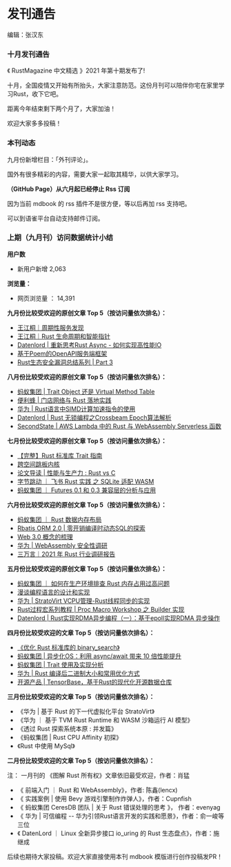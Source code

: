 # 发刊通告

编辑：张汉东

### 十月发刊通告

《 RustMagazine 中文精选 》2021 年第十期发布了! 

十月，全国疫情又开始有所抬头，大家注意防范。这份月刊可以陪伴你宅在家里学习Rust，收下它吧。

距离今年结束剩下两个月了，大家加油！

欢迎大家多多投稿！

### 本刊动态

九月份新增栏目：「外刊评论」。

国外有很多精彩的内容，需要大家一起取其精华，以供大家学习。

**（GitHub Page）从六月起已经停止 Rss 订阅**

因为当前 mdbook 的 rss 插件不是很方便，等以后再加 rss 支持吧。

可以到语雀平台自动支持邮件订阅。


### 上期（九月刊）访问数据统计小结

**用户数**

- 新用户新增 2,063

**浏览量：**

- 网页浏览量 ： 14,391

**九月份比较受欢迎的原创文章 Top 5（按访问量依次排名）：**

- [王江桐｜周期性服务发现](https://rustmagazine.github.io/rust_magazine_2021/chapter_9/foreign_journal_review.html#grpc)
- [王江桐｜Rust 生命周期和智能指针](https://rustmagazine.github.io/rust_magazine_2021/chapter_9/lifetime-smart-ptr.html)
- [Datenlord | 重新思考Rust Async - 如何实现高性能IO](https://rustmagazine.github.io/rust_magazine_2021/chapter_9/rethink-async.html)
- [基于Poem的OpenAPI服务端框架](https://rustmagazine.github.io/rust_magazine_2021/chapter_9/poem-openapi.html)
- [Rust生态安全漏洞总结系列 | Part 3](https://rustmagazine.github.io/rust_magazine_2021/chapter_9/rust-security-part3.html)

**八月份比较受欢迎的原创文章 Top 5（按访问量依次排名）：**

- [蚂蚁集团 | Trait Object 还是 Virtual Method Table](https://rustmagazine.github.io/rust_magazine_2021/chapter_8/ant-futures-compat.html)
- [便利蜂 | 门店网络与 Rust 落地实践](https://rustmagazine.github.io/rust_magazine_2021/chapter_8/bianlifeng_embedded_rust.html)
- [华为 | Rust语言中SIMD计算加速指令的使用](https://rustmagazine.github.io/rust_magazine_2021/chapter_8/hw-rust-simd.html)
- [Datenlord | Rust 无锁编程之Crossbeam Epoch算法解析](https://rustmagazine.github.io/rust_magazine_2021/chapter_8/rust-lockfree-part2.html)
- [SecondState | AWS Lambda 中的 Rust 与 WebAssembly Serverless 函数](https://rustmagazine.github.io/rust_magazine_2021/chapter_8/aws-lambda-rust-wasm-serverless.html)


**七月份比较受欢迎的原创文章 Top 5（按访问量依次排名）：**

- [【完整】Rust 标准库 Trait 指南](https://rustmagazine.github.io/rust_magazine_2021/chapter_7/rusts-standard-library-traits.html)
- [跨空间跳板内核](https://rustmagazine.github.io/rust_magazine_2021/chapter_7/trampoline-kernel.html)
- [论文导读 | 性能与生产力 : Rust vs C](https://rustmagazine.github.io/rust_magazine_2021/chapter_7/paper-rust-vs-c.html)
- [字节跳动 ｜ 飞书 Rust 实践 之 SQLite 适配 WASM](https://rustmagazine.github.io/rust_magazine_2021/chapter_7/lark-rust-wasm-sqlite.html)
- [蚂蚁集团 ｜ Futures 0.1 和 0.3 兼容层的分析与应用](https://rustmagazine.github.io/rust_magazine_2021/chapter_7/ant-futures-compat.html)


**六月份比较受欢迎的原创文章 Top 5（按访问量依次排名）：**

- [蚂蚁集团 ｜ Rust 数据内存布局](https://rustmagazine.github.io/rust_magazine_2021/chapter_6/ant-rust-data-layout.html)
- [Rbatis ORM 2.0 | 零开销编译时动态SQL的探索](https://rustmagazine.github.io/rust_magazine_2021/chapter_6/rabits.html)
- [Web 3.0 概念的梳理](https://rustmagazine.github.io/rust_magazine_2021/chapter_6/web3-part1.html)
- [华为 | WebAssembly 安全性调研](https://rustmagazine.github.io/rust_magazine_2021/chapter_6/webassmebly-security.html)
- [三万言｜2021 年 Rust 行业调研报告](https://rustmagazine.github.io/rust_magazine_2021/chapter_6/rust-report.html)

**五月份比较受欢迎的原创文章 Top 5（按访问量依次排名）：**

- [蚂蚁集团 ｜ 如何在生产环境排查 Rust 内存占用过高问题](https://rustmagazine.github.io/rust_magazine_2021/chapter_5/rust-memory-troubleshootting.html)
- [漫谈编程语言的设计和实现](https://rustmagazine.github.io/rust_magazine_2021/chapter_5/pl.html)
- [华为 | StratoVirt VCPU管理-Rust线程同步的实现](https://rustmagazine.github.io/rust_magazine_2021/chapter_5/hw_StratoVirt_vcpu.html)
- [Rust过程宏系列教程 | Proc Macro Workshop 之 Builder 实现](https://rustmagazine.github.io/rust_magazine_2021/chapter_5/proc_macro_workshop_guide_for_builder_project.html)
- [Datenlord | Rust实现RDMA异步编程（一）：基于epoll实现RDMA 异步操作](https://rustmagazine.github.io/rust_magazine_2021/chapter_5/rust-epoll-rdma.html)


**四月份比较受欢迎的文章 Top 5（按访问量依次排名）：**

- [《优化 Rust 标准库的 binary_search》](https://rustmagazine.github.io/rust_magazine_2021/chapter_4/improve-std-slice-binary-search.html)
- [蚂蚁集团 | 异步化OS：利用 async/await 带来 10 倍性能提升](https://rustmagazine.github.io/rust_magazine_2021/chapter_4/ant_async_os_opt.html)
- [蚂蚁集团 | Trait 使用及实现分析](https://rustmagazine.github.io/rust_magazine_2021/chapter_4/ant_trait.html)
- [华为 | Rust 编译后二进制大小和常用优化方式](https://rustmagazine.github.io/rust_magazine_2021/chapter_4/hw_bin_opt.html)
- [开源产品 | TensorBase，基于Rust的现代化开源数据仓库](https://rustmagazine.github.io/rust_magazine_2021/chapter_4/tensorbase.html)

**三月份比较受欢迎的文章 Top 5（按访问量依次排名）：**

- 《华为 | 基于 Rust 的下一代虚拟化平台 StratoVirt》
- 《华为 ｜ 基于 TVM Rust Runtime 和 WASM 沙箱运行 AI 模型》
- 《透过 Rust 探索系统本原 : 并发篇》
- 《蚂蚁集团 | Rust CPU Affinity 初探》
- 《Rust 中使用 MySql》


**二月份比较受欢迎的文章 Top 5（按访问量依次排名）：**

注： 一月刊的 《图解 Rust 所有权》文章依旧最受欢迎，作者：肖猛 

- 《 前端入门 ｜ Rust 和 WebAssembly》，作者: 陈鑫(lencx)
- 《 实践案例 | 使用 Bevy 游戏引擎制作炸弹人》，作者：Cupnfish
- 《 蚂蚁集团 CeresDB 团队 | 关于 Rust 错误处理的思考 》， 作者：evenyag
- 《 华为 | 可信编程 -- 华为引领Rust语言开发的实践和愿景》，作者：俞一峻等三位
- 《 DatenLord ｜ Linux 全新异步接口 io_uring 的 Rust 生态盘点》，作者：施继成

后续也期待大家投稿。欢迎大家直接使用本刊 mdbook 模版进行创作投稿发PR！
